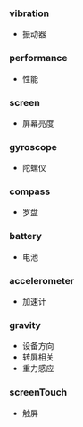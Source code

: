 ### **vibration**
- 振动器


### **performance**
- 性能


### **screen**
- 屏幕亮度


### **gyroscope**
- 陀螺仪


### **compass**
- 罗盘


### **battery**
- 电池


### **accelerometer**
- 加速计


### **gravity**
- 设备方向
- 转屏相关
- 重力感应


### **screenTouch**
- 触屏

